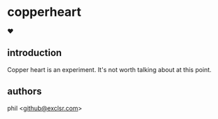 copperheart
===========
♥

introduction
------------
Copper heart is an experiment. It's not worth talking about at this point.


authors
-------

phil <<github@exclsr.com>>
